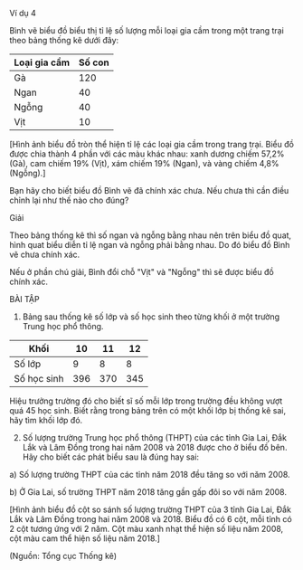 Ví dụ 4

Bình vẽ biểu đồ biểu thị tỉ lệ số lượng mỗi loại gia cầm trong một trang trại theo bảng thống kê dưới đây:

Loại gia cầm | Số con
-------------|-------
Gà           | 120
Ngan         | 40
Ngỗng        | 40
Vịt          | 10

[Hình ảnh biểu đồ tròn thể hiện tỉ lệ các loại gia cầm trong trang trại. Biểu đồ được chia thành 4 phần với các màu khác nhau: xanh dương chiếm 57,2% (Gà), cam chiếm 19% (Vịt), xám chiếm 19% (Ngan), và vàng chiếm 4,8% (Ngỗng).]

Bạn hãy cho biết biểu đồ Bình vẽ đã chính xác chưa. Nếu chưa thì cần điều chỉnh lại như thế nào cho đúng?

Giải

Theo bảng thống kê thì số ngan và ngỗng bằng nhau nên trên biểu đồ quat, hình quat biểu diễn tỉ lệ ngan và ngỗng phải bằng nhau. Do đó biểu đồ Bình vẽ chưa chính xác.

Nếu ở phần chú giải, Bình đổi chỗ "Vịt" và "Ngỗng" thì sẽ được biểu đồ chính xác.

BÀI TẬP

1. Bảng sau thống kê số lớp và số học sinh theo từng khối ở một trường Trung học phổ thông.

Khối        | 10  | 11  | 12
------------|-----|-----|-----
Số lớp      | 9   | 8   | 8
Số học sinh | 396 | 370 | 345

Hiệu trưởng trường đó cho biết sĩ số mỗi lớp trong trường đều không vượt quá 45 học sinh. Biết rằng trong bảng trên có một khối lớp bị thống kê sai, hãy tìm khối lớp đó.

2. Số lượng trường Trung học phổ thông (THPT) của các tỉnh Gia Lai, Đắk Lắk và Lâm Đồng trong hai năm 2008 và 2018 được cho ở biểu đồ bên. Hãy cho biết các phát biểu sau là đúng hay sai:

a) Số lượng trường THPT của các tỉnh năm 2018 đều tăng so với năm 2008.

b) Ở Gia Lai, số trường THPT năm 2018 tăng gần gấp đôi so với năm 2008.

[Hình ảnh biểu đồ cột so sánh số lượng trường THPT của 3 tỉnh Gia Lai, Đắk Lắk và Lâm Đồng trong hai năm 2008 và 2018. Biểu đồ có 6 cột, mỗi tỉnh có 2 cột tương ứng với 2 năm. Cột màu xanh nhạt thể hiện số liệu năm 2008, cột màu cam thể hiện số liệu năm 2018.]

(Nguồn: Tổng cục Thống kê)